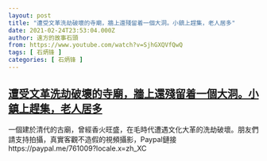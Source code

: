 ```yaml
---
layout: post
title: "遭受文革洗劫破壞的寺廟，牆上還殘留着一個大洞。小鎮上趕集，老人居多"
date: 2021-02-24T23:53:04.000Z
author: 遠方的故事石頭
from: https://www.youtube.com/watch?v=SjhGXQVfQwQ
tags: [ 石炳锋 ]
categories: [ 石炳锋 ]
---
```

<!--1614210784000-->
[遭受文革洗劫破壞的寺廟，牆上還殘留着一個大洞。小鎮上趕集，老人居多](https://www.youtube.com/watch?v=SjhGXQVfQwQ)
------

<div>
一個建於清代的古廟，曾經香火旺盛，在毛時代遭遇文化大革的洗劫破壞。朋友們請支持拍攝，真實客觀不造假的視頻攝影，Paypal鏈接https://paypal.me/761009?locale.x=zh_XC
</div>
